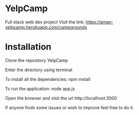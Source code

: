 # YelpCamp

Full stack web dev project
Visit the link: https://aman-yelpcamp.herokuapp.com/campgrounds


# Installation

Clone the repository YelpCamp

Enter the directory using terminal

To install all the dependencies: npm install

To run the application: node app.js

Open the browser and visit the url http://localhost:3000

If anyone finds some issues or wish to improve feel free to do it.
